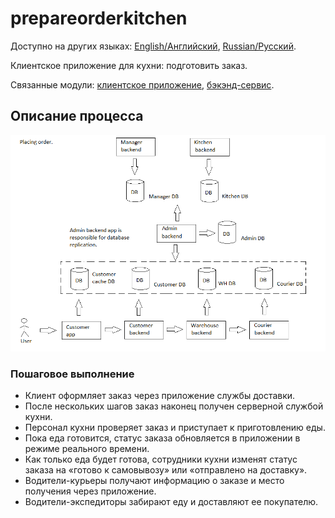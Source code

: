 # prepareorderkitchen

Доступно на других языках: [English/Английский](prepareorderkitchen.md), [Russian/Русский](prepareorderkitchen.ru.md). 

Клиентское приложение для кухни: подготовить заказ.

Связанные модули: [клиентское приложение](../../frontend/kitchenclient.md), [бэкэнд-сервис](../../backend/kitchenbackend.md).

## Описание процесса

![placing_order_overall](../../img/placing_order_overall.png)

### Пошаговое выполнение

- Клиент оформляет заказ через приложение службы доставки.
- После нескольких шагов заказ наконец получен серверной службой кухни.
- Персонал кухни проверяет заказ и приступает к приготовлению еды.
- Пока еда готовится, статус заказа обновляется в приложении в режиме реального времени.
- Как только еда будет готова, сотрудники кухни изменят статус заказа на «готово к самовывозу» или «отправлено на доставку».
- Водители-курьеры получают информацию о заказе и место получения через приложение.
- Водители-экспедиторы забирают еду и доставляют ее покупателю.
